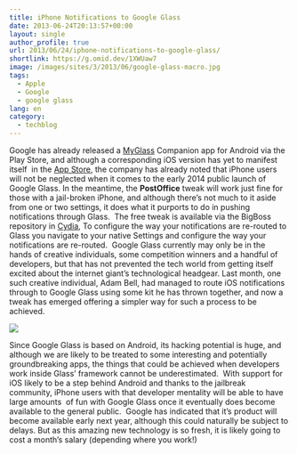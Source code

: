 ```yaml
---
title: iPhone Notifications to Google Glass
date: 2013-06-24T20:13:57+00:00
layout: single
author_profile: true
url: 2013/06/24/iphone-notifications-to-google-glass/
shortlink: https://g.omid.dev/1XWUaw7
image: /images/sites/3/2013/06/google-glass-macro.jpg
tags:
  - Apple
  - Google
  - google glass
lang: en
category: 
  - techblog
---
```

Google has already released a [MyGlass](https://play.google.com/store/apps/details?id=com.google.glass.companion&hl=en "Google Glass MyGlass") Companion app for Android via the Play Store, and although a corresponding iOS version has yet to manifest itself  in the [App Store](http://www.apple.com/uk/osx/apps/app-store.html "App Store"), the company has already noted that iPhone users will not be neglected when it comes to the early 2014 public launch of Google Glass. In the meantime, the **PostOffice** tweak will work just fine for those with a jail-broken iPhone, and although there’s not much to it aside from one or two settings, it does what it purports to do in pushing notifications through Glass.  The free tweak is available via the BigBoss repository in [Cydia](http://cydia.saurik.com/ "cydia"), To configure the way your notifications are re-routed to Glass you navigate to your native Settings and configure the way your notifications are re-routed.  Google Glass currently may only be in the hands of creative individuals, some competition winners and a handful of developers, but that has not prevented the tech world from getting itself excited about the internet giant’s technological headgear. Last month, one such creative individual, Adam Bell, had managed to route iOS notifications through to Google Glass using some kit he has thrown together, and now a tweak has emerged offering a simpler way for such a process to be achieved.

![](/images/2013/06/google-glass-macro.jpg)

Since Google Glass is based on Android, its hacking potential is huge, and although we are likely to be treated to some interesting and potentially groundbreaking apps, the things that could be achieved when developers work inside Glass’ framework cannot be underestimated.  With support for iOS likely to be a step behind Android and thanks to the jailbreak community, iPhone users with that developer mentality will be able to have large amounts  of fun with Google Glass once it eventually does become available to the general public.  Google has indicated that it’s product will become available early next year, although this could naturally be subject to delays. But as this amazing new technology is so fresh, it is likely going to cost a month’s salary (depending where you work!)
